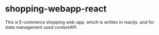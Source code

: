 # shopping-webapp-react
This is E-commerce shopping web-app. which is written in reactjs. and for state management used contextAPI.
